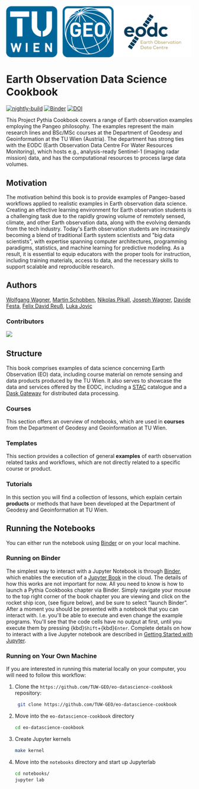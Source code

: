 <img src="notebooks/images/logos/tuw-geo_eodc_logo_horizontal.png" alt="tuw-geo-logo" width="500"/>

# Earth Observation Data Science Cookbook

[![nightly-build](https://github.com/TUW-GEO/eo-datascience-cookbook/actions/workflows/nightly-build.yaml/badge.svg)](https://github.com/TUW-GEO/eo-datascience-cookbook/actions/workflows/nightly-build.yaml)
[![Binder](https://binder.projectpythia.org/badge_logo.svg)](https://binder.projectpythia.org/v2/gh/TUW-GEO/eo-datascience-cookbook/main?labpath=notebooks)
[![DOI](https://zenodo.org/badge/830421828.svg)](https://zenodo.org/badge/latestdoi/830421828)

This Project Pythia Cookbook covers a range of Earth observation examples employing
the Pangeo philosophy. The examples represent the main research lines and BSc/MSc
courses at the Department of Geodesy and Geoinformation at the TU Wien (Austria).
The department has strong ties with the EODC (Earth Observation Data Centre For
Water Resources Monitoring), which hosts e.g., analysis-ready Sentinel-1
(imaging radar mission) data, and has the computational resources to process
large data volumes.

## Motivation

The motivation behind this book is to provide examples of Pangeo-based workflows
applied to realistic examples in Earth observation data science. Creating an
effective learning environment for Earth observation students is a challenging
task due to the rapidly growing volume of remotely sensed, climate, and other
Earth observation data, along with the evolving demands from the tech industry.
Today's Earth observation students are increasingly becoming a blend of traditional
Earth system scientists and "big data scientists", with expertise spanning computer
architectures, programming paradigms, statistics, and machine learning for
predictive modeling. As a result, it is essential to equip educators with the
proper tools for instruction, including training materials, access to data, and
the necessary skills to support scalable and reproducible research.

## Authors

[Wolfgang Wagner](@wagner-wolfgang), [Martin Schobben](@martinschobben),
[Nikolas Pikall](@npikall), [Joseph Wagner](@wagnerjoseph), [Davide Festa](@maybedave),
[Felix David Reuß](@FelixReuss), [Luka Jovic](@lukojovic)

### Contributors

<a href="https://github.com/TUW-GEO/eo-datascience-cookbook/graphs/contributors">
  <img src="https://contrib.rocks/image?repo=ProjectPythia/eo-datascience-cookbook" />
</a>

## Structure

This book comprises examples of data science concerning Earth Observation (EO) data,
including course material on remote sensing and data products produced by the TU
Wien. It also serves to showcase the data and services offered by the EODC, including
a [STAC](https://docs.eodc.eu/services/stac.html) catalogue and a
[Dask Gateway](https://docs.eodc.eu/services/dask.html) for distributed data processing.

### Courses

This section offers an overview of notebooks, which are used in **courses** from
the Department of Geodesy and Geoinformation at TU Wien.

### Templates

This section provides a collection of general **examples** of earth observation
related tasks and workflows, which are not directly related to a specific course
or product.

### Tutorials

In this section you will find a collection of lessons, which explain certain
**products** or methods that have been developed at the Department of Geodesy and
Geoinformation at TU Wien.

## Running the Notebooks

You can either run the notebook using [Binder](https://binder.eo-datascience-cookbook.org/)
or on your local machine.

### Running on Binder

The simplest way to interact with a Jupyter Notebook is through
[Binder](https://binder.eo-datascience-cookbook.org/), which enables the execution of a
[Jupyter Book](https://jupyterbook.org) in the cloud. The details of how this works are not
important for now. All you need to know is how to launch a Pythia
Cookbooks chapter via Binder. Simply navigate your mouse to
the top right corner of the book chapter you are viewing and click
on the rocket ship icon, (see figure below), and be sure to select
“launch Binder”. After a moment you should be presented with a
notebook that you can interact with. I.e. you'll be able to execute
and even change the example programs. You'll see that the code cells
have no output at first, until you execute them by pressing
{kbd}`Shift`\+{kbd}`Enter`. Complete details on how to interact with
a live Jupyter notebook are described in [Getting Started with
Jupyter](https://foundations.projectpythia.org/foundations/getting-started-jupyter.html).

### Running on Your Own Machine

If you are interested in running this material locally on your computer, you will
need to follow this workflow:

1. Clone the `https://github.com/TUW-GEO/eo-datascience-cookbook` repository:

   ```bash
    git clone https://github.com/TUW-GEO/eo-datascience-cookbook
   ```

1. Move into the `eo-datascience-cookbook` directory
   ```bash
   cd eo-datascience-cookbook
   ```
1. Create Jupyter kernels
   ```bash
   make kernel
   ```
1. Move into the `notebooks` directory and start up Jupyterlab
   ```bash
   cd notebooks/
   jupyter lab
   ```
